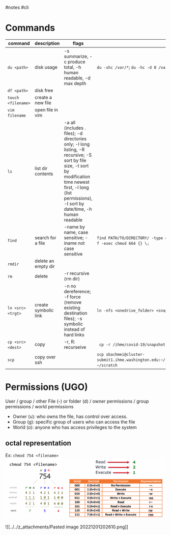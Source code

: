 #notes #cli 

# Commands
| command            | description          | flags                                                                                                                                                                                                               | example                                                                                                                |
| ------------------ | -------------------- | ------------------------------------------------------------------------------------------------------------------------------------------------------------------------------------------------------------------- | ---------------------------------------------------------------------------------------------------------------------- |
| `du <path>`        | disk usage           | -s summarize, -c produce total, -h human readable, -d max depth                                                                                                                                                     | `du -shc /var/*`; `du -hc -d 0 /var/* \| sort -rh \| head -5`                                                          |
| `df <path>`        | disk free            |                                                                                                                                                                                                                     |                                                                                                                        |
| `touch <filename>` | create a new file    |                                                                                                                                                                                                                     |                                                                                                                        |
| `vim filename`     | open file in vim     |                                                                                                                                                                                                                     |                                                                                                                        |
| `ls`               | list dir contents    | -a all (includes . files); -d directories only; -l long listing, -R recursive; -S sort by file size, -t sort by modification time newest first, -l long (list permissions), -t sort by date/time, -h human readable |                                                                                                                        |
| `find`             | search for a file    | -name by name, case sensitive; -iname not case sensitive                                                                                                                                                            | `find PATH/TO/DIRECTORY/ -type d -exec chmod 775 {} \;`; `find PATH/TO/DIRECTORY/ -type f -exec chmod 664 {} \;`       |
| `rmdir`            | delete an empty dir  |                                                                                                                                                                                                                     |                                                                                                                        |
| `rm`               | delete               | -r recursive (rm dir)                                                                                                                                                                                               |                                                                                                                        |
| `ln <src> <trgt>`  | create symbolic link | -n no dereference; -f force (remove existing destination files); -s symbolic instead of hard links                                                                                                                  | `ln -nfs <onedrive_folder> <snapshot_folder>/covid_onedrive`                                                           |
| `cp <src> <dest>`  | copy                 | -r, R: recurseive                                                                                                                                                                                                   | ` cp -r /ihme/covid-19/snapshot-data/best/covid_onedrive/ ~/scratch/snapshots/`                                        |
| `scp`              | copy over ssh        |                                                                                                                                                                                                                     | `scp sbachmei@cluster-submit1.ihme.washington.edu:~/scratch/deaths_cases_hospitalizations_2021_03_15.01.pdf ~/scratch` |


# Permissions (UGO)
User / group / other
File (-) or folder (d) / owner permissions / group permissions / world permissions
- Owner (u): who owns the file, has control over access. 
- Group (g): specific group of users who can access the file
- World (o): anyone who has access privileges to the system

## octal representation

Ex: `chmod 754 <filename>`
![](https://github.com/stevebachmeier/notes/blob/main/z_pictures/octal_representation.png)

![[../../z_attachments/Pasted image 20221201202610.png]]